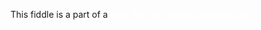 This fiddle is a part of a <a href="https://www.yogeshchauhan.com/how-to-display-and-animate-image-on-scroll-using-javascript/" target="_blank" style="color:white;">Blog Post on YogeshChauhan.com</a>
